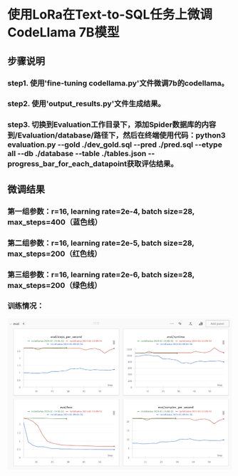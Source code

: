 # 使用LoRa在Text-to-SQL任务上微调CodeLlama 7B模型

## 步骤说明
### step1. 使用'fine-tuning codellama.py'文件微调7b的codellama。
### step2. 使用'output_results.py'文件生成结果。
### step3. 切换到Evaluation工作目录下，添加Spider数据库的内容到/Evaluation/database/路径下，然后在终端使用代码：python3 evaluation.py --gold ./dev_gold.sql --pred ./pred.sql --etype all --db ./database --table ./tables.json --progress_bar_for_each_datapoint获取评估结果。

## 微调结果
### 第一组参数：r=16, learning rate=2e-4, batch size=28, max_steps=400（蓝色线）
### 第二组参数：r=16, learning rate=2e-5, batch size=28, max_steps=200（红色线）
### 第三组参数：r=16, learning rate=2e-6, batch size=28, max_steps=200（绿色线）
### 训练情况：
![image text](https://github.com/Mucalinda2436/Codellama_for_SQL/blob/main/img_folder/%E6%88%AA%E5%B1%8F2024-01-15%2016.10.44.png)
